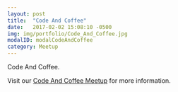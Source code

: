 ```yaml
---
layout: post
title:  "Code And Coffee"
date:   2017-02-02 15:08:10 -0500
img: img/portfolio/Code_And_Coffee.jpg
modalID: modalCodeAndCoffee
category: Meetup
---
```

Code And Coffee.

Visit our [Code And Coffee Meetup][code-and-coffee-meetup-link] for more information.

[code-and-coffee-meetup-link]: https://www.meetup.com/York-Code-Coffee/